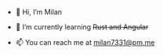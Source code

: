 - 👋 Hi, I’m Milan
<!--- 👀 I’m interested in ... --->
- 🌱 I’m currently learning ~~Rust and Angular~~
<!--- 💞️ I’m looking to collaborate on ... --->
- 📫 You can reach me at milan7331@pm.me


<!---
milan7331/milan7331 is a ✨ special ✨ repository because its `README.md` (this file) appears on your GitHub profile.
You can click the Preview link to take a look at your changes.
--->
